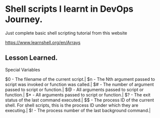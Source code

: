 # Shell scripts I learnt in DevOps Journey.
Just complete basic shell scripting tutorial from this website

https://www.learnshell.org/en/Arrays
## Lesson Learned.
Special Variables

$0 - The filename of the current script.|
$n - The Nth argument passed to script was invoked or function was called.|
$# - The number of argument passed to script or function.|
$@ - All arguments passed to script or function.|
$* - All arguments passed to script or function.|
$? - The exit status of the last command executed.|
$$ - The process ID of the current shell. For shell scripts, this is the process ID under which they are executing.|
$! - The process number of the last background command.|
